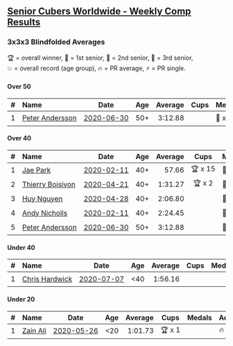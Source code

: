 <style>table {white-space: nowrap;}</style>

## [Senior Cubers Worldwide - Weekly Comp Results](/scw-comp/results/)
### 3x3x3 Blindfolded Averages

<span style="white-space: nowrap;">🏆 = overall winner</span>, <span style="white-space: nowrap;">🥇 = 1st senior</span>, <span style="white-space: nowrap;">🥈 = 2nd senior</span>, <span style="white-space: nowrap;">🥉 = 3rd senior</span>, <span style="white-space: nowrap;">💥 = overall record (age group)</span>, <span style="white-space: nowrap;">🔥 = PR average</span>, <span style="white-space: nowrap;">⚡ = PR single</span>.

#### Over 50

| # | Name | Date | Age | Average | Cups | Medals | Achievements | Video |
| :--: | :-- | :--: | :--: | --: | :--: | :-- | :-- | :-- |
| 1 | [Peter Andersson](../../persons/peter_andersson/333bf.md) | [2020-06-30](../../results/2020-06-30/333bf.md) | 50+ | 3:12.88 |  | 🥈 x 2, 🥉 x 1 | 💥 x 5, 🔥 x 1, ⚡ x 4 | [Desktop](https://www.facebook.com/events/348465022802357/permalink/349204916061701) / [Mobile](https://m.facebook.com/events/348465022802357?view=permalink&id=349204916061701) |

#### Over 40

| # | Name | Date | Age | Average | Cups | Medals | Achievements | Video |
| :--: | :-- | :--: | :--: | --: | :--: | :-- | :-- | :-- |
| 1 | [Jae Park](../../persons/jae_park/333bf.md) | [2020-02-11](../../results/2020-02-11/333bf.md) | 40+ | 57.66 | 🏆 x 15 | 🥇 x 16 | 💥 x 2, 🔥 x 1, ⚡ x 2 | [Desktop](https://www.facebook.com/events/173728187264773/permalink/173945660576359) / [Mobile](https://m.facebook.com/events/173728187264773?view=permalink&id=173945660576359) |
| 2 | [Thierry Boisivon](../../persons/thierry_boisivon/333bf.md) | [2020-04-21](../../results/2020-04-21/333bf.md) | 40+ | 1:31.27 | 🏆 x 2 | 🥇 x 2, 🥈 x 9, 🥉 x 4 | 🔥 x 3, ⚡ x 2 | [Desktop](https://www.facebook.com/events/1312095715657208/permalink/1316281738571939) / [Mobile](https://m.facebook.com/events/1312095715657208?view=permalink&id=1316281738571939) |
| 3 | [Huy Nguyen](../../persons/huy_nguyen/333bf.md) | [2020-04-28](../../results/2020-04-28/333bf.md) | 40+ | 2:06.80 |  | 🥉 x 3 | 🔥 x 2, ⚡ x 3 | [Desktop](https://www.facebook.com/events/534758690547855/permalink/535432553813802) / [Mobile](https://m.facebook.com/events/534758690547855?view=permalink&id=535432553813802) |
| 4 | [Andy Nicholls](../../persons/andy_nicholls/333bf.md) | [2020-02-11](../../results/2020-02-11/333bf.md) | 40+ | 2:24.45 |  | 🥈 x 2, 🥉 x 2 | 🔥 x 1, ⚡ x 1 | [Desktop](https://www.facebook.com/events/173728187264773/permalink/174217337215858) / [Mobile](https://m.facebook.com/events/173728187264773?view=permalink&id=174217337215858) |
| 5 | [Peter Andersson](../../persons/peter_andersson/333bf.md) | [2020-06-30](../../results/2020-06-30/333bf.md) | 50+ | 3:12.88 |  | 🥈 x 2, 🥉 x 1 | 💥 x 5, 🔥 x 1, ⚡ x 4 | [Desktop](https://www.facebook.com/events/348465022802357/permalink/349204916061701) / [Mobile](https://m.facebook.com/events/348465022802357?view=permalink&id=349204916061701) |

#### Under 40

| # | Name | Date | Age | Average | Cups | Medals | Achievements | Video |
| :--: | :-- | :--: | :--: | --: | :--: | :-- | :-- | :-- |
| 1 | [Chris Hardwick](../../persons/chris_hardwick/333bf.md) | [2020-07-07](../../results/2020-07-07/333bf.md) | <40 | 1:56.16 |  |  | 🔥 x 3, ⚡ x 5 | [Desktop](https://www.facebook.com/events/296526488422565/permalink/299786304763250) / [Mobile](https://m.facebook.com/events/296526488422565?view=permalink&id=299786304763250) |

#### Under 20

| # | Name | Date | Age | Average | Cups | Medals | Achievements | Video |
| :--: | :-- | :--: | :--: | --: | :--: | :-- | :-- | :-- |
| 1 | [Zain Ali](../../persons/zain_ali/333bf.md) | [2020-05-26](../../results/2020-05-26/333bf.md) | <20 | 1:01.73 | 🏆 x 1 |  | 🔥 x 1, ⚡ x 1 | [Desktop](https://www.facebook.com/events/1531820936993798/permalink/1535485533294005) / [Mobile](https://m.facebook.com/events/1531820936993798?view=permalink&id=1535485533294005) |


<!-- Global site tag (gtag.js) - Google Analytics -->
<script async src="https://www.googletagmanager.com/gtag/js?id=UA-86348435-3"></script>
<script>window.dataLayer = window.dataLayer || []; function gtag() {dataLayer.push(arguments);} gtag('js', new Date()); gtag('config', 'UA-86348435-3');</script>
